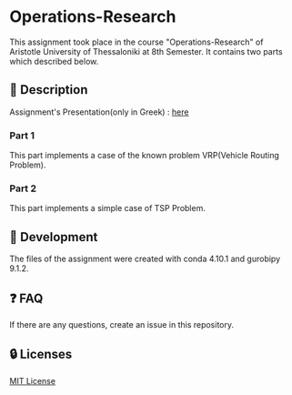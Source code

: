 # Operations-Research
This assignment took place in the course "Operations-Research" of Aristotle University of Thessaloniki at 8th Semester. It contains two parts which described below.

## :ledger: Description 
Assignment's Presentation(only in Greek) : [here](Project_OR_2021.pdf)

### Part 1
This part implements a case of the known problem VRP(Vehicle Routing Problem).

### Part 2
This part implements a simple case of TSP Problem.



##  :wrench: Development
The files of the assignment were created with conda 4.10.1 and gurobipy 9.1.2.

## :question: FAQ
If there are any questions, create an issue in this repository.

##  :lock: Licenses
[MIT License](LICENSE)
